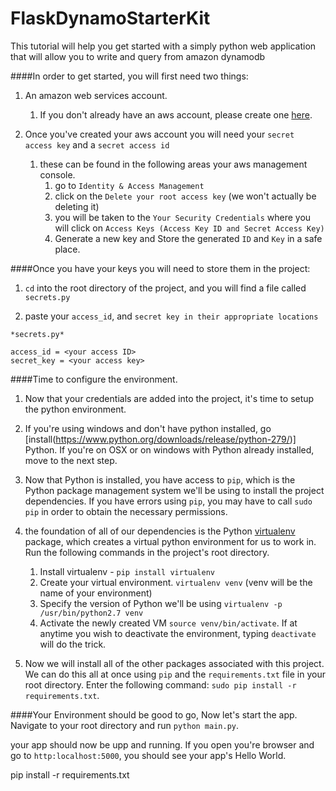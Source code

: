 # FlaskDynamoStarterKit

This tutorial will help you get started with a simply python web application that will allow you to write and query from amazon dynamodb

####In order to get started, you will first need two things:

1. An amazon web services account.
    1. If you don't already have an aws account, please create one [here](http://aws.amazon.com).

2. Once you've created your aws account you will need your `secret access key` and a `secret access id`
    1. these can be found in the following areas your aws management console.
        1. go to `Identity & Access Management`
        2. click on the `Delete your root access key` (we won't actually be deleting it)
        3. you will be taken to the `Your Security Credentials` where you will click on `Access Keys (Access Key ID and Secret Access Key)`
        4. Generate a new key and Store the generated `ID` and `Key` in a safe place.

####Once you have your keys you will need to store them in the project:

1. `cd` into the root directory of the project, and you will find a file called `secrets.py`

2. paste your `access_id`, and `secret key in their appropriate locations`

```
*secrets.py*

access_id = <your access ID>
secret_key = <your access key>

```

####Time to configure the environment.
1. Now that your credentials are added into the project, it's time to setup the python environment.

  1. If you're using windows and don't have python installed, go [install(https://www.python.org/downloads/release/python-279/)] Python. If you're on OSX or on windows with Python already installed, move to the next step.

  2. Now that Python is installed, you have access to `pip`, which is the Python package management system we'll be using to install the project dependencies. If you have errors using `pip`, you may have to call `sudo pip` in order to obtain the necessary permissions.

  3. the foundation of all of our dependencies is the Python [virtualenv](http://docs.python-guide.org/en/latest/dev/virtualenvs/) package, which creates a virtual python environment for us to work in. Run the following commands in the project's root directory.

        1. Install virtualenv - `pip install virtualenv`
        2. Create your virtual environment. `virtualenv venv` (venv will be the name of your environment)
        3. Specify the version of Python we'll be using `virtualenv -p /usr/bin/python2.7 venv`
        4. Activate the newly created VM `source venv/bin/activate`. If at anytime you wish to deactivate the environment, typing `deactivate` will do the trick.

  4. Now we will install all of the other packages associated with this project. We can do this all at once using `pip` and the `requirements.txt` file in your root directory. Enter the following command:
  `sudo pip install -r requirements.txt`.


####Your Environment should be good to go, Now let's start the app.
Navigate to your root directory and run `python main.py`.

your app should now be upp and running. If you open you're browser and go to `http:localhost:5000`, you should see your app's Hello World.






pip install -r requirements.txt
